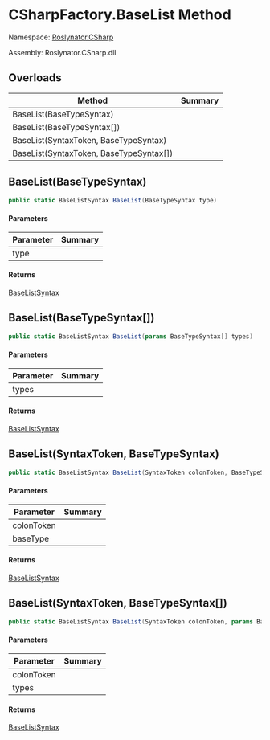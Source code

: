 # CSharpFactory\.BaseList Method

Namespace: [Roslynator.CSharp](../../README.md)

Assembly: Roslynator\.CSharp\.dll

## Overloads

| Method | Summary |
| ------ | ------- |
| BaseList\(BaseTypeSyntax\) | |
| BaseList\(BaseTypeSyntax\[\]\) | |
| BaseList\(SyntaxToken, BaseTypeSyntax\) | |
| BaseList\(SyntaxToken, BaseTypeSyntax\[\]\) | |

## BaseList\(BaseTypeSyntax\)

```csharp
public static BaseListSyntax BaseList(BaseTypeSyntax type)
```

#### Parameters

| Parameter | Summary |
| --------- | ------- |
| type | |

#### Returns

[BaseListSyntax](https://docs.microsoft.com/en-us/dotnet/api/microsoft.codeanalysis.csharp.syntax.baselistsyntax)


## BaseList\(BaseTypeSyntax\[\]\)

```csharp
public static BaseListSyntax BaseList(params BaseTypeSyntax[] types)
```

#### Parameters

| Parameter | Summary |
| --------- | ------- |
| types | |

#### Returns

[BaseListSyntax](https://docs.microsoft.com/en-us/dotnet/api/microsoft.codeanalysis.csharp.syntax.baselistsyntax)


## BaseList\(SyntaxToken, BaseTypeSyntax\)

```csharp
public static BaseListSyntax BaseList(SyntaxToken colonToken, BaseTypeSyntax baseType)
```

#### Parameters

| Parameter | Summary |
| --------- | ------- |
| colonToken | |
| baseType | |

#### Returns

[BaseListSyntax](https://docs.microsoft.com/en-us/dotnet/api/microsoft.codeanalysis.csharp.syntax.baselistsyntax)


## BaseList\(SyntaxToken, BaseTypeSyntax\[\]\)

```csharp
public static BaseListSyntax BaseList(SyntaxToken colonToken, params BaseTypeSyntax[] types)
```

#### Parameters

| Parameter | Summary |
| --------- | ------- |
| colonToken | |
| types | |

#### Returns

[BaseListSyntax](https://docs.microsoft.com/en-us/dotnet/api/microsoft.codeanalysis.csharp.syntax.baselistsyntax)


